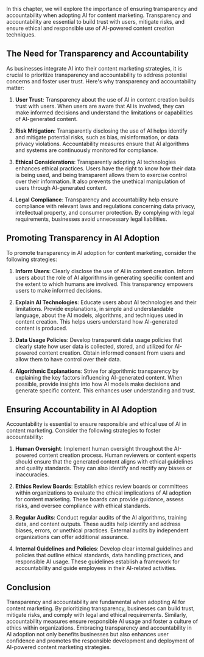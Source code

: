 
In this chapter, we will explore the importance of ensuring transparency and accountability when adopting AI for content marketing. Transparency and accountability are essential to build trust with users, mitigate risks, and ensure ethical and responsible use of AI-powered content creation techniques.

## The Need for Transparency and Accountability

As businesses integrate AI into their content marketing strategies, it is crucial to prioritize transparency and accountability to address potential concerns and foster user trust. Here's why transparency and accountability matter:

1. **User Trust**: Transparency about the use of AI in content creation builds trust with users. When users are aware that AI is involved, they can make informed decisions and understand the limitations or capabilities of AI-generated content.
    
2. **Risk Mitigation**: Transparently disclosing the use of AI helps identify and mitigate potential risks, such as bias, misinformation, or data privacy violations. Accountability measures ensure that AI algorithms and systems are continuously monitored for compliance.
    
3. **Ethical Considerations**: Transparently adopting AI technologies enhances ethical practices. Users have the right to know how their data is being used, and being transparent allows them to exercise control over their information. It also prevents the unethical manipulation of users through AI-generated content.
    
4. **Legal Compliance**: Transparency and accountability help ensure compliance with relevant laws and regulations concerning data privacy, intellectual property, and consumer protection. By complying with legal requirements, businesses avoid unnecessary legal liabilities.
    

## Promoting Transparency in AI Adoption

To promote transparency in AI adoption for content marketing, consider the following strategies:

1. **Inform Users**: Clearly disclose the use of AI in content creation. Inform users about the role of AI algorithms in generating specific content and the extent to which humans are involved. This transparency empowers users to make informed decisions.
    
2. **Explain AI Technologies**: Educate users about AI technologies and their limitations. Provide explanations, in simple and understandable language, about the AI models, algorithms, and techniques used in content creation. This helps users understand how AI-generated content is produced.
    
3. **Data Usage Policies**: Develop transparent data usage policies that clearly state how user data is collected, stored, and utilized for AI-powered content creation. Obtain informed consent from users and allow them to have control over their data.
    
4. **Algorithmic Explanations**: Strive for algorithmic transparency by explaining the key factors influencing AI-generated content. When possible, provide insights into how AI models make decisions and generate specific content. This enhances user understanding and trust.
    

## Ensuring Accountability in AI Adoption

Accountability is essential to ensure responsible and ethical use of AI in content marketing. Consider the following strategies to foster accountability:

1. **Human Oversight**: Implement human oversight throughout the AI-powered content creation process. Human reviewers or content experts should ensure that the generated content aligns with ethical guidelines and quality standards. They can also identify and rectify any biases or inaccuracies.
    
2. **Ethics Review Boards**: Establish ethics review boards or committees within organizations to evaluate the ethical implications of AI adoption for content marketing. These boards can provide guidance, assess risks, and oversee compliance with ethical standards.
    
3. **Regular Audits**: Conduct regular audits of the AI algorithms, training data, and content outputs. These audits help identify and address biases, errors, or unethical practices. External audits by independent organizations can offer additional assurance.
    
4. **Internal Guidelines and Policies**: Develop clear internal guidelines and policies that outline ethical standards, data handling practices, and responsible AI usage. These guidelines establish a framework for accountability and guide employees in their AI-related activities.
    

## Conclusion

Transparency and accountability are fundamental when adopting AI for content marketing. By prioritizing transparency, businesses can build trust, mitigate risks, and comply with legal and ethical requirements. Similarly, accountability measures ensure responsible AI usage and foster a culture of ethics within organizations. Embracing transparency and accountability in AI adoption not only benefits businesses but also enhances user confidence and promotes the responsible development and deployment of AI-powered content marketing strategies.
